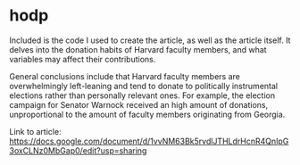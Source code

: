 # hodp

Included is the code I used to create the article, as well as the article itself. It delves into the donation habits of Harvard faculty members, 
and what variables may affect their contributions.

General conclusions include that Harvard faculty members are overwhelmingly left-leaning and tend to donate to politically instrumental elections
rather than personally relevant ones. For example, the election campaign for Senator Warnock received an high amount of donations, unproportional to the amount of 
faculty members originating from Georgia.

Link to article: https://docs.google.com/document/d/1vvNM63Bk5rvdlJTHLdrHcnR4QnIpG3oxCLNz0MbGap0/edit?usp=sharing
